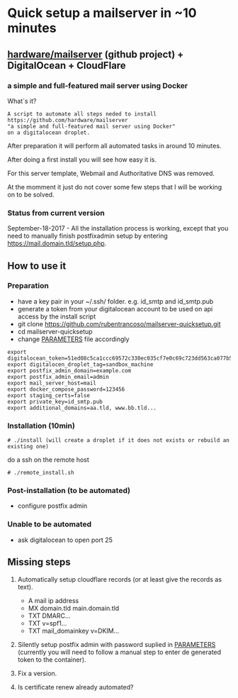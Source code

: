 # Quick setup a mailserver in ~10 minutes
## [hardware/mailserver](https://github.com/hardware/mailserver) (github project) + DigitalOcean + CloudFlare
### a simple and full-featured mail server using Docker

What`s it?

```
A script to automate all steps neded to install 
https://github.com/hardware/mailserver 
"a simple and full-featured mail server using Docker" 
on a digitalocean droplet.
```
After preparation it will perform all automated tasks in around 10 minutes.

After doing a first install you will see how easy it is.

For this server template, Webmail and Authoritative DNS was removed.

At the momment it just do not cover some few steps that I will be working on to be solved.

### Status from current version

September-18-2017 - All the installation process is working, except that you need to manually finish postfixadmin setup by entering https://mail.domain.tld/setup.php.  

## How to use it

### Preparation

- have a key pair in your ~/.ssh/ folder. e.g. id_smtp and id_smtp.pub
- generate a token from your digitalocean account to be used on api access by the install script
- git clone https://github.com/rubentrancoso/mailserver-quicksetup.git
- cd mailserver-quicksetup
- change [PARAMETERS](PARAMETERS) file accordingly

```
export digitalocean_token=51ed08c5ca1ccc69572c330ec035cf7e0c69c723dd563ca077b51d2cbf6ba066
export digitalocen_droplet_tag=sandbox_machine
export postfix_admin_domain=example.com
export postfix_admin_email=admin
export mail_server_host=mail
export docker_compose_password=123456
export staging_certs=false
export private_key=id_smtp.pub
export additional_domains=aa.tld, www.bb.tld...
```

### Installation (10min)
```
# ./install (will create a droplet if it does not exists or rebuild an existing one)
```

do a ssh on the remote host

```
# ./remote_install.sh
```
### Post-installation (to be automated)

- configure postfix admin

### Unable to be automated

- ask digitalocean to open port 25

## Missing steps

1. Automatically setup cloudflare records (or at least give the records as text).

   - A mail ip address
   - MX domain.tld main.domain.tld
   - TXT DMARC...
   - TXT v=spf1...
   - TXT mail_domainkey v=DKIM...
   
2. Silently setup postfix admin with password suplied in [PARAMETERS](PARAMETERS) (currently you will need to follow a manual step to enter de generated token to the container).

3. Fix a version.

4. Is certificate renew already automated?


